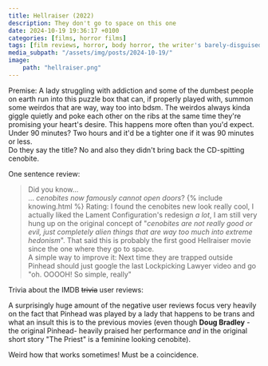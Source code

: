 ```yaml
---
title: Hellraiser (2022)
description: They don't go to space on this one
date: 2024-10-19 19:36:17 +0100
categories: [films, horror films]
tags: [film reviews, horror, body horror, the writer's barely-disguised fetish, high heels and leather, spooktober 2024, they don't say the title]
media_subpath: "/assets/img/posts/2024-10-19/"
image:
    path: "hellraiser.png"
---
```

<span class="reviewsection">Premise:</span> A lady struggling with addiction and some of the dumbest people on earth run into this puzzle box that can, if properly played with, summon some weirdos that are way, way too into bdsm. The weirdos always kinda giggle quietly and poke each other on the ribs at the same time they're promising your heart's desire. This happens more often than you'd expect.<br/>
<span class="reviewsection">Under 90 minutes?</span> Two hours and it'd be a tighter one if it was 90 minutes or less.<br/>
<span class="reviewsection">Do they say the title?</span> No and also they didn't bring back the CD-spitting cenobite.

<span class="reviewsection">One sentence review:</span><br/>
> Did you know...<br/>
> ... *cenobites now famously cannot open doors*?
{% include knowing.html %}
<span class="reviewsection">Rating:</span> I found the cenobites new look really cool, I actually liked the Lament Configuration's redesign *a lot*, I am still very hung up on the original concept of "*cenobites are not really good or evil, just completely alien things that are way too much into extreme hedonism*". That said this is probably the first good Hellraiser movie since the one where they go to space.<br/>
<span class="reviewsection">A simple way to improve it:</span> Next time they are trapped outside Pinhead should just google the last Lockpicking Lawyer video and go "oh. OOOOH! So simple, really"

<span class="reviewsection">Trivia about the IMDB ~~trivia~~ user reviews:</span>

A surprisingly huge amount of the negative user reviews focus very heavily on the fact that Pinhead was played by a lady that happens to be trans and what an insult this is to the previous movies (even though **Doug Bradley** -the original Pinhead- heavily praised her performance *and* in the original short story "The Priest" is a feminine looking cenobite).

Weird how that works sometimes! Must be a coincidence.